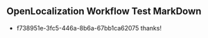 ## OpenLocalization Workflow Test MarkDown
* f738951e-3fc5-446a-8b6a-67bb1ca62075 thanks!

<!--HONumber=Jul16_HO5-->


